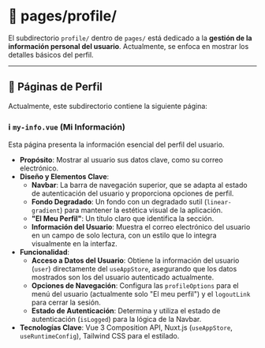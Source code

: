 # 👤 pages/profile/

El subdirectorio `profile/` dentro de `pages/` está dedicado a la **gestión de la información personal del usuario**. Actualmente, se enfoca en mostrar los detalles básicos del perfil.

---

## 📄 Páginas de Perfil

Actualmente, este subdirectorio contiene la siguiente página:

### ℹ️ `my-info.vue` (Mi Información)

Esta página presenta la información esencial del perfil del usuario.

* **Propósito**: Mostrar al usuario sus datos clave, como su correo electrónico.
* **Diseño y Elementos Clave**:
    * **Navbar**: La barra de navegación superior, que se adapta al estado de autenticación del usuario y proporciona opciones de perfil.
    * **Fondo Degradado**: Un fondo con un degradado sutil (`linear-gradient`) para mantener la estética visual de la aplicación.
    * **"El Meu Perfil"**: Un título claro que identifica la sección.
    * **Información del Usuario**: Muestra el correo electrónico del usuario en un campo de solo lectura, con un estilo que lo integra visualmente en la interfaz.
* **Funcionalidad**:
    * **Acceso a Datos del Usuario**: Obtiene la información del usuario (`user`) directamente del `useAppStore`, asegurando que los datos mostrados son los del usuario autenticado actualmente.
    * **Opciones de Navegación**: Configura las `profileOptions` para el menú del usuario (actualmente solo "El meu perfil") y el `logoutLink` para cerrar la sesión.
    * **Estado de Autenticación**: Determina y utiliza el estado de autenticación (`isLogged`) para la lógica de la Navbar.
* **Tecnologías Clave**: Vue 3 Composition API, Nuxt.js (`useAppStore`, `useRuntimeConfig`), Tailwind CSS para el estilado.